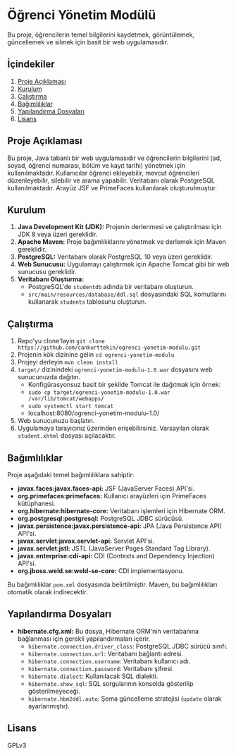 # Öğrenci Yönetim Modülü

Bu proje, öğrencilerin temel bilgilerini kaydetmek, görüntülemek, güncellemek ve silmek için basit bir web uygulamasıdır.

## İçindekiler
1.  [Proje Açıklaması](#proje-açıklaması)
2.  [Kurulum](#kurulum)
3.  [Çalıştırma](#çalıştırma)
4.  [Bağımlılıklar](#bağımlılıklar)
5.  [Yapılandırma Dosyaları](#yapılandırma-dosyaları)
6.  [Lisans](#lisans)

## Proje Açıklaması
Bu proje, Java tabanlı bir web uygulamasıdır ve öğrencilerin bilgilerini (ad, soyad, öğrenci numarası, bölüm ve kayıt tarihi) yönetmek için kullanılmaktadır. Kullanıcılar öğrenci ekleyebilir, mevcut öğrencileri düzenleyebilir, silebilir ve arama yapabilir. Veritabanı olarak PostgreSQL kullanılmaktadır. Arayüz JSF ve PrimeFaces kullanılarak oluşturulmuştur.

## Kurulum
1.  **Java Development Kit (JDK):** Projenin derlenmesi ve çalıştırılması için JDK 8 veya üzeri gereklidir.
2.  **Apache Maven:** Proje bağımlılıklarını yönetmek ve derlemek için Maven gereklidir.
3.  **PostgreSQL:** Veritabanı olarak PostgreSQL 10 veya üzeri gereklidir.
4.  **Web Sunucusu:** Uygulamayı çalıştırmak için Apache Tomcat gibi bir web sunucusu gereklidir.
5.  **Veritabanı Oluşturma:**
    *   PostgreSQL'de `studentdb` adında bir veritabanı oluşturun.
    *   `src/main/resources/database/ddl.sql` dosyasındaki SQL komutlarını kullanarak `students` tablosunu oluşturun.

## Çalıştırma
1.  Repo'yu clone'layin ```git clone https://github.com/cankurttekin/ogrenci-yonetim-modulu.git```
1.  Projenin kök dizinine gelin ```cd ogrenci-yonetim-modulu```
2.  Projeyi derleyin ```mvn clean install```
3.  `target/` dizinindeki `ogrenci-yonetim-modulu-1.0.war` dosyasını web sunucunuzda dağıtın.
    - Konfigürasyonsuz basit bir şekilde Tomcat ile dağıtmak için örnek:
    - ```sudo cp target/ogrenci-yonetim-modulu-1.0.war /var/lib/tomcat/webapps/```
    - ```sudo systemctl start tomcat```
    - localhost:8080/ogrenci-yonetim-modulu-1.0/
5.  Web sunucunuzu başlatın.
6.  Uygulamaya tarayıcınız üzerinden erişebilirsiniz. Varsayılan olarak `student.xhtml` dosyası açılacaktır.

## Bağımlılıklar

Proje aşağıdaki temel bağımlılıklara sahiptir:

*   **javax.faces:javax.faces-api:** JSF (JavaServer Faces) API'si.
*   **org.primefaces:primefaces:** Kullanıcı arayüzleri için PrimeFaces kütüphanesi.
*   **org.hibernate:hibernate-core:** Veritabanı işlemleri için Hibernate ORM.
*   **org.postgresql:postgresql:** PostgreSQL JDBC sürücüsü.
*   **javax.persistence:javax.persistence-api:** JPA (Java Persistence API) API'si.
*   **javax.servlet:javax.servlet-api:** Servlet API'si.
*   **javax.servlet:jstl:** JSTL (JavaServer Pages Standard Tag Library).
*   **javax.enterprise:cdi-api:** CDI (Contexts and Dependency Injection) API'si.
*    **org.jboss.weld.se:weld-se-core:** CDI implementasyonu.

Bu bağımlılıklar `pom.xml` dosyasında belirtilmiştir. Maven, bu bağımlılıkları otomatik olarak indirecektir.


## Yapılandırma Dosyaları

*   **hibernate.cfg.xml:** Bu dosya, Hibernate ORM'nin veritabanına bağlanması için gerekli yapılandırmaları içerir.
    *   `hibernate.connection.driver_class`: PostgreSQL JDBC sürücü sınıfı.
    *   `hibernate.connection.url`: Veritabanı bağlantı adresi.
    *   `hibernate.connection.username`: Veritabanı kullanıcı adı.
    *   `hibernate.connection.password`: Veritabanı şifresi.
    *   `hibernate.dialect`: Kullanılacak SQL dialekti.
    *   `hibernate.show_sql`: SQL sorgularının konsolda gösterilip gösterilmeyeceği.
    *   `hibernate.hbm2ddl.auto`: Şema güncelleme stratejisi (`update` olarak ayarlanmıştır).

## Lisans
GPLv3
